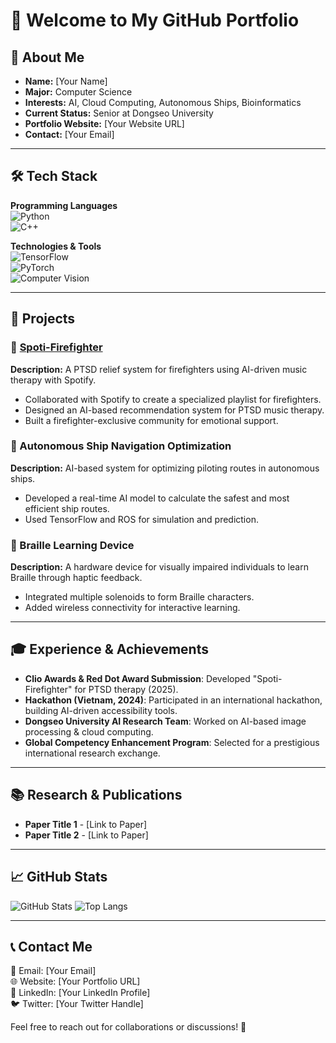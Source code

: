 # 👋 Welcome to My GitHub Portfolio

## 🚀 About Me

- **Name:** [Your Name]
- **Major:** Computer Science
- **Interests:** AI, Cloud Computing, Autonomous Ships, Bioinformatics
- **Current Status:** Senior at Dongseo University
- **Portfolio Website:** [Your Website URL]
- **Contact:** [Your Email]

---

## 🛠 Tech Stack

**Programming Languages**  
![Python](https://img.shields.io/badge/Python-3776AB?style=for-the-badge&logo=python&logoColor=white)  
![C++](https://img.shields.io/badge/C++-00599C?style=for-the-badge&logo=c%2B%2B&logoColor=white)  

**Technologies & Tools**  
![TensorFlow](https://img.shields.io/badge/TensorFlow-FF6F00?style=for-the-badge&logo=tensorflow&logoColor=white)  
![PyTorch](https://img.shields.io/badge/PyTorch-EE4C2C?style=for-the-badge&logo=pytorch&logoColor=white)  
![Computer Vision](https://img.shields.io/badge/Computer%20Vision-00599C?style=for-the-badge)

---

## 🌟 Projects

### 🔹 [Spoti-Firefighter](https://www.youtube.com/watch?v=MiR1SOUwwOs)
**Description:** A PTSD relief system for firefighters using AI-driven music therapy with Spotify.  
- Collaborated with Spotify to create a specialized playlist for firefighters.
- Designed an AI-based recommendation system for PTSD music therapy.
- Built a firefighter-exclusive community for emotional support.

### 🔹 Autonomous Ship Navigation Optimization
**Description:** AI-based system for optimizing piloting routes in autonomous ships.  
- Developed a real-time AI model to calculate the safest and most efficient ship routes.
- Used TensorFlow and ROS for simulation and prediction.

### 🔹 Braille Learning Device
**Description:** A hardware device for visually impaired individuals to learn Braille through haptic feedback.  
- Integrated multiple solenoids to form Braille characters.
- Added wireless connectivity for interactive learning.

---

## 🎓 Experience & Achievements

- **Clio Awards & Red Dot Award Submission**: Developed "Spoti-Firefighter" for PTSD therapy (2025).
- **Hackathon (Vietnam, 2024)**: Participated in an international hackathon, building AI-driven accessibility tools.
- **Dongseo University AI Research Team**: Worked on AI-based image processing & cloud computing.
- **Global Competency Enhancement Program**: Selected for a prestigious international research exchange.

---

## 📚 Research & Publications

- **Paper Title 1** - [Link to Paper]
- **Paper Title 2** - [Link to Paper]

---

## 📈 GitHub Stats

![GitHub Stats](https://github-readme-stats.vercel.app/api?username=YourGitHubUsername&show_icons=true&theme=radical)
![Top Langs](https://github-readme-stats.vercel.app/api/top-langs/?username=YourGitHubUsername&layout=compact&theme=radical)

---

## 📞 Contact Me

📧 Email: [Your Email]  
🌐 Website: [Your Portfolio URL]  
🔗 LinkedIn: [Your LinkedIn Profile]  
🐦 Twitter: [Your Twitter Handle]

Feel free to reach out for collaborations or discussions! 🚀
